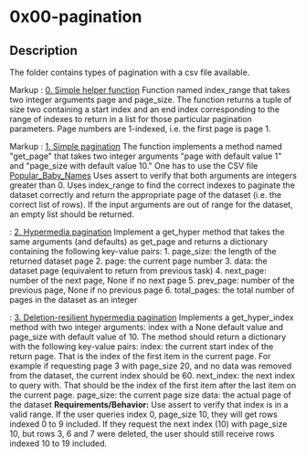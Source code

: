 # 0x00-pagination

## Description
The folder contains types of pagination with a csv file available. 

Markup : [0. Simple helper function](./0-simple_helper_function.py) 
Function named index_range that takes two integer arguments page and page_size. The function returns a tuple of size two containing a start index and an end index corresponding to the range of indexes to return in a list for those particular pagination parameters. Page numbers are 1-indexed, i.e. the first page is page 1.

Markup : [1. Simple pagination](./0-simple_helper_function.py)
The function implements a method named "get_page" that takes two integer arguments "page with default value 1" and "page_size with default value 10."
One has to use the CSV file [Popular_Baby_Names](Popular_Baby_Names.csv)
Uses assert to verify that both arguments are integers greater than 0.
Uses index_range to find the correct indexes to paginate the dataset correctly and return the appropriate page of the dataset (i.e. the correct list of rows).
If the input arguments are out of range for the dataset, an empty list should be returned.

: [2. Hypermedia pagination](./2-hypermedia_pagination.py)
Implement a get_hyper method that takes the same arguments (and defaults) as get_page and returns a dictionary containing the following key-value pairs:
    1. page_size: the length of the returned dataset page
    2. page: the current page number
    3. data: the dataset page (equivalent to return from previous task)
    4. next_page: number of the next page, None if no next page
    5. prev_page: number of the previous page, None if no previous page
    6. total_pages: the total number of pages in the dataset as an integer

: [3. Deletion-resilient hypermedia pagination](./3-hypermedia_del_pagination.py)
Implements a get_hyper_index method with two integer arguments: index with a None default value and page_size with default value of 10.
The method should return a dictionary with the following key-value pairs:
        index: the current start index of the return page. That is the index of the first item in the current page. For example if requesting page 3 with page_size 20, and no data was removed from the dataset, the current index should be 60.
        next_index: the next index to query with. That should be the index of the first item after the last item on the current page.
        page_size: the current page size
        data: the actual page of the dataset
__Requirements/Behavior:__
    Use assert to verify that index is in a valid range.
    If the user queries index 0, page_size 10, they will get rows indexed 0 to 9 included.
    If they request the next index (10) with page_size 10, but rows 3, 6 and 7 were deleted, the user should still receive rows indexed 10 to 19 included.